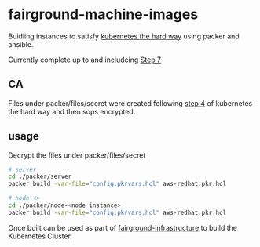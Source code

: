 # fairground-machine-images

Buidling instances to satisfy [kubernetes the hard way](https://github.com/kelseyhightower/kubernetes-the-hard-way) using packer and ansible.

Currently complete up to and includeing [Step 7](https://github.com/kelseyhightower/kubernetes-the-hard-way/blob/master/docs/07-bootstrapping-etcd.md)

## CA
Files under packer/files/secret were created following [step 4](https://github.com/kelseyhightower/kubernetes-the-hard-way/blob/master/docs/04-certificate-authority.md) of kubernetes the hard way and then sops encrypted.

## usage

Decrypt the files under packer/files/secret

```bash
# server 
cd ./packer/server
packer build -var-file="config.pkrvars.hcl" aws-redhat.pkr.hcl
```

```bash
# node-<> 
cd ./packer/node-<node instance>
packer build -var-file="config.pkrvars.hcl" aws-redhat.pkr.hcl
```

Once built can be used as part of [fairground-infrastructure](https://github.com/melvabout/fairground-infrastructure) to build the Kubernetes Cluster.